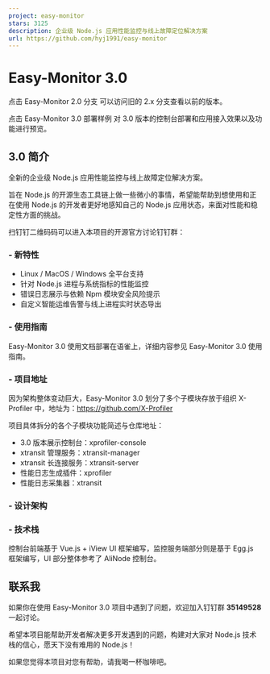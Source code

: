 ```yaml
---
project: easy-monitor
stars: 3125
description: 企业级 Node.js 应用性能监控与线上故障定位解决方案
url: https://github.com/hyj1991/easy-monitor
---
```


Easy-Monitor 3.0
================

点击 Easy-Monitor 2.0 分支 可以访问旧的 2.x 分支查看以前的版本。

点击 Easy-Monitor 3.0 部署样例 对 3.0 版本的控制台部署和应用接入效果以及功能进行预览。

3.0 简介
------

全新的企业级 Node.js 应用性能监控与线上故障定位解决方案。

旨在 Node.js 的开源生态工具链上做一些微小的事情，希望能帮助到想使用和正在使用 Node.js 的开发者更好地感知自己的 Node.js 应用状态，来面对性能和稳定性方面的挑战。

扫钉钉二维码码可以进入本项目的开源官方讨论钉钉群：

### \- 新特性

-   Linux / MacOS / Windows 全平台支持
-   针对 Node.js 进程与系统指标的性能监控
-   错误日志展示与依赖 Npm 模块安全风险提示
-   自定义智能运维告警与线上进程实时状态导出

### \- 使用指南

Easy-Monitor 3.0 使用文档部署在语雀上，详细内容参见 Easy-Monitor 3.0 使用指南。

### \- 项目地址

因为架构整体变动巨大，Easy-Monitor 3.0 划分了多个子模块存放于组织 X-Profiler 中，地址为：https://github.com/X-Profiler

项目具体拆分的各个子模块功能简述与仓库地址：

-   3.0 版本展示控制台：xprofiler-console
-   xtransit 管理服务：xtransit-manager
-   xtransit 长连接服务：xtransit-server
-   性能日志生成插件：xprofiler
-   性能日志采集器：xtransit

### \- 设计架构

### \- 技术栈

控制台前端基于 Vue.js + iView UI 框架编写，监控服务端部分则是基于 Egg.js 框架编写，UI 部分整体参考了 AliNode 控制台。

联系我
---

如果你在使用 Easy-Monitor 3.0 项目中遇到了问题，欢迎加入钉钉群 **35149528** 一起讨论。

希望本项目能帮助开发者解决更多开发遇到的问题，构建对大家对 Node.js 技术栈的信心，愿天下没有难用的 Node.js！

如果您觉得本项目对您有帮助，请我喝一杯咖啡吧。
